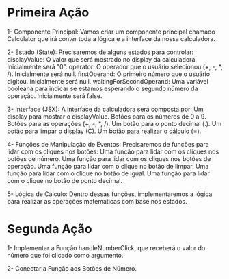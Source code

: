 # Primeira Ação

1- Componente Principal: Vamos criar um componente principal chamado Calculator que irá conter toda a lógica e a interface da nossa calculadora.

2- Estado (State): Precisaremos de alguns estados para controlar:
displayValue: O valor que será mostrado no display da calculadora. Inicialmente será "0".
operator: O operador que o usuário selecionou (+, -, *, /). Inicialmente será null.
firstOperand: O primeiro número que o usuário digitou. Inicialmente será null.
waitingForSecondOperand: Uma variável booleana para indicar se estamos esperando o segundo número da operação. Inicialmente será false.

3- Interface (JSX): A interface da calculadora será composta por:
Um display para mostrar o displayValue.
Botões para os números de 0 a 9.
Botões para as operações (+, -, *, /).
Um botão para o ponto decimal (.).
Um botão para limpar o display (C).
Um botão para realizar o cálculo (=).

4- Funções de Manipulação de Eventos: Precisaremos de funções para lidar com os cliques nos botões:
Uma função para lidar com os cliques nos botões de número.
Uma função para lidar com os cliques nos botões de operação.
Uma função para lidar com o clique no botão de limpar.
Uma função para lidar com o clique no botão de igual.
Uma função para lidar com o clique no botão de ponto decimal.

5- Lógica de Cálculo: Dentro dessas funções, implementaremos a lógica para realizar as operações matemáticas com base nos estados.


# Segunda Ação

1- Implementar a Função handleNumberClick, que receberá o valor do número que foi clicado como argumento.

2- Conectar a Função aos Botões de Número.